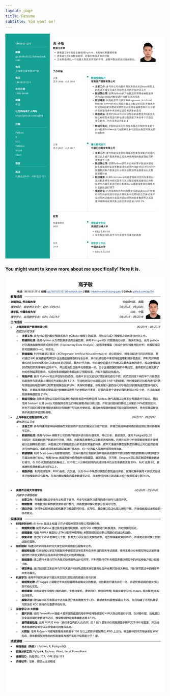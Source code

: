 ```yaml
---
layout: page
title: Resume
subtitle: You want me!
---
```


![](image/resume_chinese-1.png)

__You might want to know more about me specifically! Here it is.__

![](image/gao_chinese_1.png)
![](image/gao_chinese_2.png)
